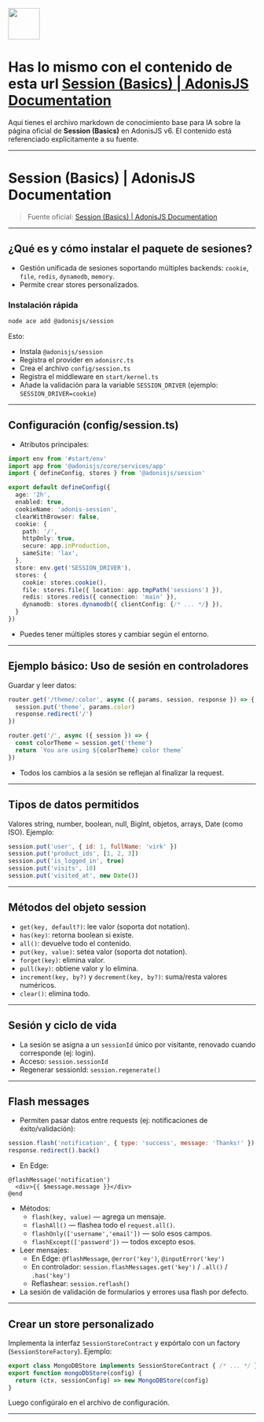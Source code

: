 <img src="https://r2cdn.perplexity.ai/pplx-full-logo-primary-dark%402x.png" style="height:64px;margin-right:32px"/>

# Has lo mismo con el contenido de esta url [Session (Basics) | AdonisJS Documentation](https://docs.adonisjs.com/guides/basics/session)

Aquí tienes el archivo markdown de conocimiento base para IA sobre la página oficial de **Session (Basics)** en AdonisJS v6. El contenido está referenciado explícitamente a su fuente.

***

# Session (Basics) | AdonisJS Documentation

> Fuente oficial: [Session (Basics) | AdonisJS Documentation](https://docs.adonisjs.com/guides/basics/session)

***

## ¿Qué es y cómo instalar el paquete de sesiones?

- Gestión unificada de sesiones soportando múltiples backends: `cookie`, `file`, `redis`, `dynamodb`, `memory`.
- Permite crear stores personalizados.


### Instalación rápida

```bash
node ace add @adonisjs/session
```

Esto:

- Instala `@adonisjs/session`
- Registra el provider en `adonisrc.ts`
- Crea el archivo `config/session.ts`
- Registra el middleware en `start/kernel.ts`
- Añade la validación para la variable `SESSION_DRIVER` (ejemplo: `SESSION_DRIVER=cookie`)

***

## Configuración (config/session.ts)

- Atributos principales:

```ts
import env from '#start/env'
import app from '@adonisjs/core/services/app'
import { defineConfig, stores } from '@adonisjs/session'

export default defineConfig({
  age: '2h',
  enabled: true,
  cookieName: 'adonis-session',
  clearWithBrowser: false,
  cookie: {
    path: '/',
    httpOnly: true,
    secure: app.inProduction,
    sameSite: 'lax',
  },
  store: env.get('SESSION_DRIVER'),
  stores: {
    cookie: stores.cookie(),
    file: stores.file({ location: app.tmpPath('sessions') }),
    redis: stores.redis({ connection: 'main' }),
    dynamodb: stores.dynamodb({ clientConfig: {/* ... */} }),
  }
})
```

- Puedes tener múltiples stores y cambiar según el entorno.

***

## Ejemplo básico: Uso de sesión en controladores

Guardar y leer datos:

```js
router.get('/theme/:color', async ({ params, session, response }) => {
  session.put('theme', params.color)
  response.redirect('/')
})

router.get('/', async ({ session }) => {
  const colorTheme = session.get('theme')
  return `You are using ${colorTheme} color theme`
})
```

- Todos los cambios a la sesión se reflejan al finalizar la request.

***

## Tipos de datos permitidos

Valores string, number, boolean, null, BigInt, objetos, arrays, Date (como ISO).
Ejemplo:

```js
session.put('user', { id: 1, fullName: 'virk' })
session.put('product_ids', [1, 2, 3])
session.put('is_logged_in', true)
session.put('visits', 10)
session.put('visited_at', new Date())
```


***

## Métodos del objeto session

- `get(key, default?)`: lee valor (soporta dot notation).
- `has(key)`: retorna boolean si existe.
- `all()`: devuelve todo el contenido.
- `put(key, value)`: setea valor (soporta dot notation).
- `forget(key)`: elimina valor.
- `pull(key)`: obtiene valor y lo elimina.
- `increment(key, by?)` y `decrement(key, by?)`: suma/resta valores numéricos.
- `clear()`: elimina todo.

***

## Sesión y ciclo de vida

- La sesión se asigna a un `sessionId` único por visitante, renovado cuando corresponde (ej: login).
- Acceso: `session.sessionId`
- Regenerar sessionId: `session.regenerate()`

***

## Flash messages

- Permiten pasar datos entre requests (ej: notificaciones de éxito/validación):

```js
session.flash('notification', { type: 'success', message: 'Thanks!' })
response.redirect().back()
```

- En Edge:

```edge
@flashMessage('notification')
  <div>{{ $message.message }}</div>
@end
```

- Métodos:
    - `flash(key, value)` — agrega un mensaje.
    - `flashAll()` — flashea todo el `request.all()`.
    - `flashOnly(['username','email'])` — solo esos campos.
    - `flashExcept(['password'])` — todos excepto esos.
- Leer mensajes:
    - En Edge: `@flashMessage`, `@error('key')`, `@inputError('key')`
    - En controlador: `session.flashMessages.get('key')` / `.all()` / `.has('key')`
    - Reflashear: `session.reflash()`
- La sesión de validación de formularios y errores usa flash por defecto.

***

## Crear un store personalizado

Implementa la interfaz `SessionStoreContract` y expórtalo con un factory (`SessionStoreFactory`).
Ejemplo:

```ts
export class MongoDBStore implements SessionStoreContract { /* ... */ }
export function mongoDbStore(config) {
  return (ctx, sessionConfig) => new MongoDBStore(config)
}
```

Luego configúralo en el archivo de configuración.

***
